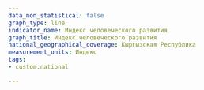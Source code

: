 ```yaml
---
data_non_statistical: false
graph_type: line
indicator_name: Индекс человеческого развития
graph_title: Индекс человеческого развития
national_geographical_coverage: Кыргызская Республика
measurement_units: Индекс
tags:
- custom.national

---
```

